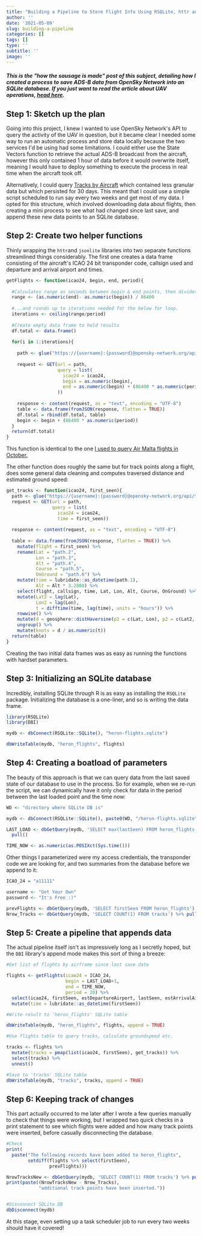 ```yaml
---
title: "Building a Pipeline to Store Flight Info Using RSQLite, httr and jsonlite"
author: ''
date: '2021-05-09'
slug: building-a-pipeline
categories: []
tags: []
type: ''
subtitle: ''
image: ''
---
```




#### *This is the "how the sausage is made" post of this subject, detailing how I created a process to save ADS-B data from OpenSky Network into an SQLite database. If you just want to read the article about UAV operations, [head here](https://www.charlesmercieca.com/post/tracking-frontexs-newest-uav/).*

## Step 1: Sketch up the plan

Going into this project, I knew I wanted to use OpenSky Network's API to query the activity of the UAV in question, but it became clear I needed some way to run an automatic process and store data locally because the two services I'd be using had some limitations. I could either use the State Vectors function to retrieve the actual ADS-B broadcast from the aircraft, however this only contained 1 hour of data before it would overwrite itself, meaning I would have to deploy something to execute the process in real time when the aircraft took off.

Alternatively, I could query [Tracks by Aircraft](https://opensky-network.org/apidoc/rest.html#track-by-aircraft) which contained less granular data but which persisted for 30 days. This meant that I could use a simple script scheduled to run say every two weeks and get most of my data. I opted for this structure, which involved downloading data about flights, then creating a mini process to see what had changed since last save, and append these new data points to an SQLite database.

## Step 2: Create two helper functions

Thinly wrapping the `httr`and `jsonlite` libraries into two separate functions streamlined things considerably. The first one creates a data frame consisting of the aircraft's ICAO 24 bit transponder code, callsign used and departure and arrival airport and times.


```r
getFlights <- function(icao24, begin, end, period){
  
  #Calculates range as seconds between begin & end points, then divides by seconds in a day... 
  range <- (as.numeric(end)- as.numeric(begin)) / 86400
  
  #...and rounds up to iterations needed for the below for loop.
  iterations <- ceiling(range/period)
  
  #Create empty data frame to hold results
  df.total <- data.frame()
  
  for(i in 1:iterations){
    
    path <- glue("https://{username}:{password}@opensky-network.org/api/flights/aircraft?")
    
    request <- GET(url = path, 
                   query = list(
                     icao24 = icao24,
                     begin = as.numeric(begin),
                     end = as.numeric(begin) + (86400 * as.numeric(period))
                   ))
    
    response <- content(request, as = "text", encoding = "UTF-8") 
    table <- data.frame(fromJSON(response, flatten = TRUE))
    df.total = rbind(df.total, table)
    begin <- begin + (86400 * as.numeric(period))
  }
  return(df.total)
}
```

This function is identical to the one [I used to query Air Malta flights in October.](https://www.charlesmercieca.com/post/impact-of-covid19-on-air-malta-s-operations/)

The other function does roughly the same but for track points along a flight, does some general data cleaning and computes traversed distance and estimated ground speed:


```r
get_tracks <- function(icao24, first_seen){
  path <- glue("https://{username}:{password}@opensky-network.org/api/tracks/all?")
  request <- GET(url = path,
                 query = list(
                   icao24 = icao24,
                   time = first_seen))
  
  response <- content(request, as = "text", encoding = "UTF-8")
  
  table <- data.frame(fromJSON(response, flatten = TRUE)) %>%
    mutate(flight = first_seen) %>% 
    rename(Lat = "path.2",
           Lon = "path.3",
           Alt = "path.4",
           Course = "path.5",
           OnGround = "path.6") %>%
    mutate(time = lubridate::as_datetime(path.1),
           Alt = Alt * 3.2808) %>%
    select(flight, callsign, time, Lat, Lon, Alt, Course, OnGround) %>% 
    mutate(Lat2 = lag(Lat),
           Lon2 = lag(Lon),
           t = difftime(time, lag(time), units = "hours")) %>%
    rowwise() %>%
    mutate(d = geosphere::distHaversine(p1 = c(Lat, Lon), p2 = c(Lat2, Lon2))*0.000539957) %>%
    ungroup() %>%
    mutate(knots = d / as.numeric(t))
  return(table)
}
```

Creating the two initial data frames was as easy as running the functions with hardset parameters.

## Step 3: Initializing an SQLite database

Incredibly, installing SQLite through R is as easy as installing the `RSQLite` package. Initializing the database is a one-liner, and so is writing the data frame.


```r
library(RSQLite)
library(DBI)

mydb <- dbConnect(RSQLite::SQLite(), "heron-flights.sqlite")

dbWriteTable(mydb, "heron_flights", flights)
```

## Step 4: Creating a boatload of parameters

The beauty of this approach is that we can query data from the last saved state of our database to use in the process. So for example, when we re-run the script, we can dynamically have it only check for data in the period between the last loaded point and the time now:


```r
WD <- "directory where SQLite DB is"

mydb <- dbConnect(RSQLite::SQLite(), paste0(WD, "/heron-flights.sqlite"))

LAST_LOAD <- dbGetQuery(mydb, 'SELECT max(lastSeen) FROM heron_flights') %>% 
  pull()

TIME_NOW <- as.numeric(as.POSIXct(Sys.time()))
```

Other things I parameterized were my access credentials, the transponder code we are looking for, and two summaries from the database before we append to it:


```r
ICAO_24 = "a11111"

username <- "Get Your Own"
password <- "It's Free :)"

prevFlights <- dbGetQuery(mydb, 'SELECT firstSeen FROM heron_flights')
Nrow_Tracks <- dbGetQuery(mydb, 'SELECT COUNT(1) FROM tracks') %>% pull()
```

## Step 5: Create a pipeline that appends data

The actual pipeline itself isn't as impressively long as I secretly hoped, but the `DBI` library's append mode makes this sort of thing a breeze:


```r
#Get list of flights by airframe since last save date

flights <- getFlights(icao24 = ICAO_24, 
                      begin = LAST_LOAD+1, 
                      end = TIME_NOW, 
                      period = 20) %>% 
  select(icao24, firstSeen, estDepartureAirport, lastSeen, estArrivalAirport, callsign) %>% 
  mutate(time = lubridate::as_datetime(firstSeen))

#Write result to 'heron_flights' SQLite table

dbWriteTable(mydb, "heron_flights", flights, append = TRUE)

#Use flights table to query tracks, calculate groundspeed etc.

tracks <- flights %>% 
  mutate(tracks = pmap(list(icao24, firstSeen), get_tracks)) %>% 
  select(tracks) %>% 
  unnest()

#Save to 'tracks' SQLite table
dbWriteTable(mydb, "tracks", tracks, append = TRUE)
```

## Step 6: Keeping track of changes

This part actually occurred to me later after I wrote a few queries manually to check that things were working, but I wrapped two quick checks in a print statement to see which flights were added and how many track points were inserted, before casually disconnecting the database.


```r
#Check
print(
  paste("The following records have been added to heron_flights",
        setdiff(flights %>% select(firstSeen), 
                prevFlights)))

NrowTracksNew <- dbGetQuery(mydb, 'SELECT COUNT(1) FROM tracks') %>% pull()
print(paste((NrowTracksNew - Nrow_Tracks), 
            "additional track points have been inserted."))


#Disconnect SQLite DB
dbDisconnect(mydb)
```

At this stage, even setting up a task scheduler job to run every two weeks should have it covered!
